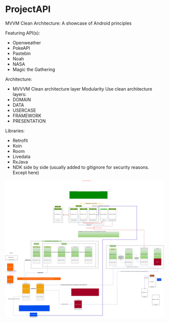 # ProjectAPI
MVVM Clean Architecture:
A showcase of Android principles

Featuring API(s):
- Openweather
- PokeAPI
- Pastebin
- Noah
- NASA
- Magic the Gathering

Architecture:
- MVVVM Clean architecture layer Modularity
Use clean architecture layers:
- DOMAIN
- DATA
- USERCASE
- FRAMEWORK
- PRESENTATION

Libraries:
- Retrofit
- Koin
- Room
- Livedata
- RxJava
- NDK side by side (usually added to gitignore for security reasons. Except here)






![](https://raw.githubusercontent.com/dreamertheat/ProjectAPI/master/diagram/AndroidMVVM.svg?sanitize=true)








